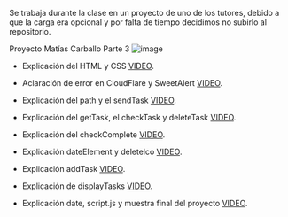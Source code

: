 Se trabaja durante la clase en un proyecto de uno de los tutores, debido a que la carga era opcional
y por falta de tiempo decidimos no subirlo al repositorio.

Proyecto Matías Carballo Parte 3
![image](https://github.com/CodeSystem2022/YoungDevelopers-CuartoSemestre/assets/112673733/888b3c3f-a0da-48e2-b3fc-b8eddb75ed9f)

* Explicación del HTML y CSS
 [VIDEO](https://drive.google.com/file/d/15tHg2kKAaRtU-A8WZA4TVUb5M0mTfLfj/view?usp=drive_link).

*  Aclaración de error en CloudFlare y SweetAlert
[VIDEO](https://drive.google.com/file/d/115EOPqPNUOxxx2Vp2nykwEXkBjgdPNGH/view?usp=drive_link).

* Explicación del path y el sendTask
[VIDEO](https://drive.google.com/file/d/1FEXK6jEM00oZ1QGnOefBzW_DvJymoZQJ/view?usp=drive_link).

* Explicación del getTask, el checkTask y deleteTask
[VIDEO](https://drive.google.com/file/d/1baPl-yoyP4zx0vnw1wy-P_ZoQazBBoDR/view?usp=drive_link).

* Explicación del checkComplete
[VIDEO](https://drive.google.com/file/d/1RpvGIpVAQ54ih5_dQY6YW2--EwKpOZiU/view?usp=drive_link).

* Explicación dateElement y deletelco
[VIDEO](https://drive.google.com/file/d/1p4W6tCYcjL3WzJnVmZ2gCeFrRuQky7hY/view?usp=drive_link).

* Explicación addTask
[VIDEO](https://drive.google.com/file/d/1r1hgKxrsgLl7pkG9LtVDcUm6vQlHejVz/view?usp=drive_link).

*  Explicación de displayTasks
[VIDEO](https://drive.google.com/file/d/1Jgh-ci8XTR7lNwuZAY8_qEEhDE6Tb5pn/view?usp=drive_link).

* Explicación date, script.js y muestra final del proyecto
[VIDEO](https://drive.google.com/file/d/1T4VDOMfJl3A-u3VDAL2_bEDRPNkocNDP/view?usp=drive_link).


